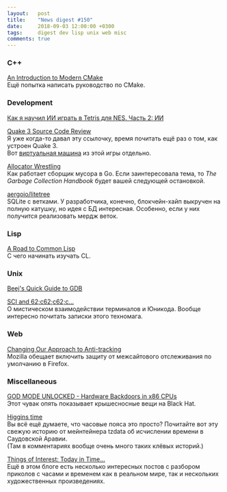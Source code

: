 ```yaml
---
layout:   post
title:    "News digest #150"
date:     2018-09-03 12:00:00 +0300
tags:     digest dev lisp unix web misc
comments: true
---
```


### C++

[An Introduction to Modern CMake](https://cliutils.gitlab.io/modern-cmake/)<br/>
Ещё попытка написать руководство по CMake.

### Development

[Как я научил ИИ играть в Tetris для NES. Часть 2: ИИ](https://habr.com/post/421065/)

[Quake 3 Source Code Review](http://fabiensanglard.net/quake3/)<br/>
Я уже когда-то давал эту ссылочку, время почитать ещё раз о том, как устроен Quake 3.<br/>
Вот [виртуальная машина](https://github.com/jnz/q3vm) из этой игры отдельно.

[Allocator Wrestling](https://about.sourcegraph.com/go/gophercon-2018-allocator-wrestling/)<br/>
Как работает сборщик мусора в Go. Если заинтересовала тема, то _The Garbage Collection Handbook_ будет вашей следующей остановкой.

[aergoio/litetree](https://github.com/aergoio/litetree)<br/>
SQLite с ветками. У разработчика, конечно, блокчейн-хайп выкручен на полную катушку, но идея с БД интересная. Особенно, если у них получится реализовать мердж веток.

### Lisp

[A Road to Common Lisp](http://stevelosh.com/blog/2018/08/a-road-to-common-lisp/)<br/>
С чего начинать изучать CL.

### Unix

[Beej's Quick Guide to GDB](https://beej.us/guide/bggdb/)

[SCI and 62;c62;c62;c...](https://www.polydesmida.info/BASHing/2018-08-25.html)<br/>
О мистическом взаимодействии терминалов и Юникода. Вообще интересно почитать записки этого техномага.

### Web

[Changing Our Approach to Anti-tracking](https://blog.mozilla.org/futurereleases/2018/08/30/changing-our-approach-to-anti-tracking/)<br/>
Mozilla обещает включить защиту от межсайтового отслеживания по умолчанию в Firefox.

### Miscellaneous

[GOD MODE UNLOCKED - Hardware Backdoors in x86 CPUs](https://www.youtube.com/watch?v=_eSAF_qT_FY)<br/>
Этот чувак опять показывает крышесносные вещи на Black Hat.

[Higgins time](https://github.com/eggert/tz/commit/da31293a319ba5227342e236bcdadaf5d288e1f3)<br/>
Вы всё ещё думаете, что часовые пояса это просто? Почитайте вот эту свежую историю от мейнтейнера tzdata об исчислении времени в Саудовской Аравии.<br/>
(Там в комментариях вообще очень много таких клёвых историй.)

[Things of Interest: Today in Time...](https://qntm.org/time)<br/>
Ещё в этом блоге есть несколько интересных постов с разбором приколов с часами и временем как в реальном мире, так и нескольких художественных произведениях.
